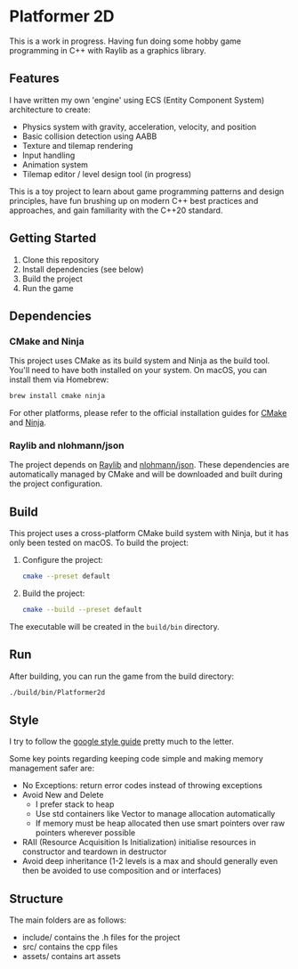 # Platformer 2D

This is a work in progress. Having fun doing some hobby game programming in C++ with Raylib as a graphics library.

## Features

I have written my own 'engine' using ECS (Entity Component System) architecture to create:

- Physics system with gravity, acceleration, velocity, and position
- Basic collision detection using AABB
- Texture and tilemap rendering
- Input handling
- Animation system
- Tilemap editor / level design tool (in progress)

This is a toy project to learn about game programming patterns and design principles, have fun brushing up on modern C++ best practices and approaches, and gain familiarity with the C++20 standard.

## Getting Started

1. Clone this repository
2. Install dependencies (see below)
3. Build the project
4. Run the game

## Dependencies

### CMake and Ninja

This project uses CMake as its build system and Ninja as the build tool. You'll need to have both installed on your system. On macOS, you can install them via Homebrew:

```bash
brew install cmake ninja
```

For other platforms, please refer to the official installation guides for [CMake](https://cmake.org/install/) and [Ninja](https://ninja-build.org/).

### Raylib and nlohmann/json

The project depends on [Raylib](https://www.raylib.com/) and [nlohmann/json](https://github.com/nlohmann/json). These dependencies are automatically managed by CMake and will be downloaded and built during the project configuration.

## Build

This project uses a cross-platform CMake build system with Ninja, but it has only been tested on macOS. To build the project:

1. Configure the project:
   ```bash
   cmake --preset default
   ```

2. Build the project:
   ```bash
   cmake --build --preset default
   ```

The executable will be created in the `build/bin` directory.

## Run

After building, you can run the game from the build directory:

```bash
./build/bin/Platformer2d
```

## Style

I try to follow the [google style guide](https://google.github.io/styleguide/cppguide.html) pretty much to the letter.

Some key points regarding keeping code simple and making memory management safer are:

- No Exceptions: return error codes instead of throwing exceptions
- Avoid New and Delete
  - I prefer stack to heap
  - Use std containers like Vector to manage allocation automatically
  - If memory must be heap allocated then use smart pointers over raw pointers wherever possible
- RAII (Resource Acquisition Is Initialization) initialise resources in constructor and teardown in destructor
- Avoid deep inheritance (1-2 levels is a max and should generally even then be avoided to use composition and or interfaces)

## Structure

The main folders are as follows:

- include/ contains the .h files for the project
- src/ contains the cpp files
- assets/ contains art assets
